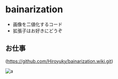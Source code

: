 # bainarization
- 画像を二値化するコード
- 拡張子はお好きにどうぞ

## お仕事
(https://github.com/Hiroyuky/bainarization.wiki.git)

![a](https://github.com/Hiroyuky/bainarization/wiki/pic "title")

